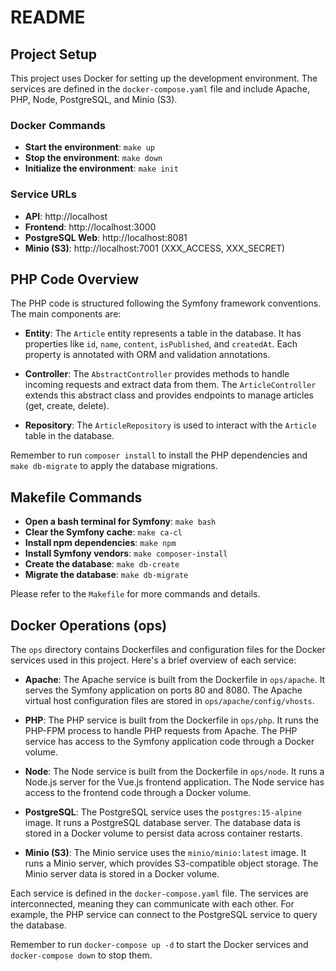 # README

## Project Setup

This project uses Docker for setting up the development environment. The services are defined in the `docker-compose.yaml` file and include Apache, PHP, Node, PostgreSQL, and Minio (S3).

### Docker Commands

- **Start the environment**: `make up`
- **Stop the environment**: `make down`
- **Initialize the environment**: `make init`

### Service URLs

- **API**: http://localhost
- **Frontend**: http://localhost:3000
- **PostgreSQL Web**: http://localhost:8081
- **Minio (S3)**: http://localhost:7001 (XXX_ACCESS, XXX_SECRET)

## PHP Code Overview

The PHP code is structured following the Symfony framework conventions. The main components are:

- **Entity**: The `Article` entity represents a table in the database. It has properties like `id`, `name`, `content`, `isPublished`, and `createdAt`. Each property is annotated with ORM and validation annotations.

- **Controller**: The `AbstractController` provides methods to handle incoming requests and extract data from them. The `ArticleController` extends this abstract class and provides endpoints to manage articles (get, create, delete).

- **Repository**: The `ArticleRepository` is used to interact with the `Article` table in the database.

Remember to run `composer install` to install the PHP dependencies and `make db-migrate` to apply the database migrations.

## Makefile Commands

- **Open a bash terminal for Symfony**: `make bash`
- **Clear the Symfony cache**: `make ca-cl`
- **Install npm dependencies**: `make npm`
- **Install Symfony vendors**: `make composer-install`
- **Create the database**: `make db-create`
- **Migrate the database**: `make db-migrate`

Please refer to the `Makefile` for more commands and details.

## Docker Operations (ops)

The `ops` directory contains Dockerfiles and configuration files for the Docker services used in this project. Here's a brief overview of each service:

- **Apache**: The Apache service is built from the Dockerfile in `ops/apache`. It serves the Symfony application on ports 80 and 8080. The Apache virtual host configuration files are stored in `ops/apache/config/vhosts`.

- **PHP**: The PHP service is built from the Dockerfile in `ops/php`. It runs the PHP-FPM process to handle PHP requests from Apache. The PHP service has access to the Symfony application code through a Docker volume.

- **Node**: The Node service is built from the Dockerfile in `ops/node`. It runs a Node.js server for the Vue.js frontend application. The Node service has access to the frontend code through a Docker volume.

- **PostgreSQL**: The PostgreSQL service uses the `postgres:15-alpine` image. It runs a PostgreSQL database server. The database data is stored in a Docker volume to persist data across container restarts.

- **Minio (S3)**: The Minio service uses the `minio/minio:latest` image. It runs a Minio server, which provides S3-compatible object storage. The Minio server data is stored in a Docker volume.

Each service is defined in the `docker-compose.yaml` file. The services are interconnected, meaning they can communicate with each other. For example, the PHP service can connect to the PostgreSQL service to query the database.

Remember to run `docker-compose up -d` to start the Docker services and `docker-compose down` to stop them.